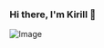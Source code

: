 ### Hi there, I'm Kirill 👋
![Image](https://github.com/user-attachments/assets/d6ebbaf6-701d-41b2-abc7-4d17c5f5c5fc)
